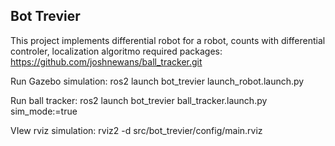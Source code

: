 ## Bot Trevier
This project implements differential robot for a robot, counts with differential controler, localization algoritmo
required packages:
https://github.com/joshnewans/ball_tracker.git

Run Gazebo simulation:
ros2 launch bot_trevier launch_robot.launch.py

Run ball tracker:
ros2 launch bot_trevier ball_tracker.launch.py sim_mode:=true

VIew rviz simulation:
rviz2 -d src/bot_trevier/config/main.rviz